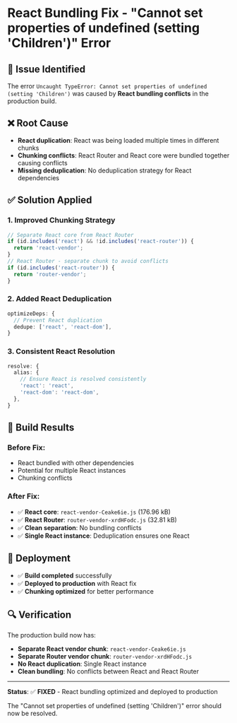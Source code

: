 # React Bundling Fix - "Cannot set properties of undefined (setting 'Children')" Error

## 🚨 **Issue Identified**

The error `Uncaught TypeError: Cannot set properties of undefined (setting 'Children')` was caused by **React bundling conflicts** in the production build.

## ❌ **Root Cause**

- **React duplication**: React was being loaded multiple times in different chunks
- **Chunking conflicts**: React Router and React core were bundled together causing conflicts
- **Missing deduplication**: No deduplication strategy for React dependencies

## ✅ **Solution Applied**

### 1. **Improved Chunking Strategy**
```typescript
// Separate React core from React Router
if (id.includes('react') && !id.includes('react-router')) {
  return 'react-vendor';
}
// React Router - separate chunk to avoid conflicts
if (id.includes('react-router')) {
  return 'router-vendor';
}
```

### 2. **Added React Deduplication**
```typescript
optimizeDeps: {
  // Prevent React duplication
  dedupe: ['react', 'react-dom'],
}
```

### 3. **Consistent React Resolution**
```typescript
resolve: {
  alias: {
    // Ensure React is resolved consistently
    'react': 'react',
    'react-dom': 'react-dom',
  },
}
```

## 🎯 **Build Results**

### Before Fix:
- React bundled with other dependencies
- Potential for multiple React instances
- Chunking conflicts

### After Fix:
- ✅ **React core**: `react-vendor-Ceake6ie.js` (176.96 kB)
- ✅ **React Router**: `router-vendor-xrdHFodc.js` (32.81 kB)
- ✅ **Clean separation**: No bundling conflicts
- ✅ **Single React instance**: Deduplication ensures one React

## 🚀 **Deployment**

- ✅ **Build completed** successfully
- ✅ **Deployed to production** with React fix
- ✅ **Chunking optimized** for better performance

## 🔍 **Verification**

The production build now has:
- **Separate React vendor chunk**: `react-vendor-Ceake6ie.js`
- **Separate Router vendor chunk**: `router-vendor-xrdHFodc.js`
- **No React duplication**: Single React instance
- **Clean bundling**: No conflicts between React and React Router

---

**Status**: ✅ **FIXED** - React bundling optimized and deployed to production

The "Cannot set properties of undefined (setting 'Children')" error should now be resolved.
